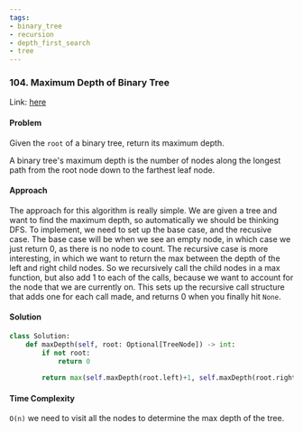 ```yaml
---
tags:
- binary_tree
- recursion
- depth_first_search
- tree
---
```


### 104. Maximum Depth of Binary Tree

Link: [here](https://leetcode.com/problems/maximum-depth-of-binary-tree/description/)

#### Problem
Given the `root` of a binary tree, return its maximum depth.

A binary tree's maximum depth is the number of nodes along the longest path from the root node down to the farthest leaf node.

#### Approach
The approach for this algorithm is really simple. We are given a tree and want to find the maximum depth, so automatically we should be thinking DFS. To implement, we need to set up the base case, and the recusive case. The base case will be when we see an empty node, in which case we just return 0, as there is no node to count. The recursive case is more interesting, in which we want to return the max between the depth of the left and right child nodes. So we recursively call the child nodes in a max function, but also add 1 to each of the calls, because we want to account for the node that we are currently on. This sets up the recursive call structure that adds one for each call made, and returns 0 when you finally hit `None`.

#### Solution
```python 
class Solution:
    def maxDepth(self, root: Optional[TreeNode]) -> int:
        if not root:
            return 0
        
        return max(self.maxDepth(root.left)+1, self.maxDepth(root.right)+1)
```

#### Time Complexity
`O(n)` we need to visit all the nodes to determine the max depth of the tree.